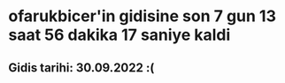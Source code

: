 # ofarukbicer'in gidisine son 7 gun 13 saat 56 dakika 17 saniye kaldi

## Gidis tarihi: 30.09.2022 :(